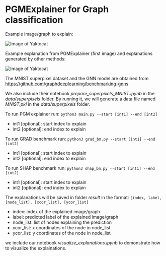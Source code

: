 # PGMExplainer for Graph classification

Example image/graph to explain:

![Image of Yaktocat](https://github.com/vunhatminh/PGMExplainer/blob/master/PGM_Graph/result/example_img.jpg)

Example explanation from PGMExplainer (first image) and explanations generated by other methods:

![Image of Yaktocat](https://github.com/vunhatminh/PGMExplainer/blob/master/PGM_Graph/result/example_explanation.jpg)

The MNIST superpixel dataset and the GNN model are obtained from https://github.com/graphdeeplearning/benchmarking-gnns

We also include their notebook *prepare_superpixels_MNIST.ipynb* in the *data/superpixels* folder.
By running it, we will generate a data file named *MNIST.pkl* in the *data/superpixels* folder.

To run PGM explainer run:
`python3 main.py --start [int1] --end [int2]`

   * int1 [optional]: start index to explain
   * int2 [optional]: end index to explain

To run GRAD benchmark run:
`python3 grad_bm.py --start [int1] --end [int2]`

   * int1 [optional]: start index to explain
   * int2 [optional]: end index to explain

To run SHAP benchmark run:
`python3 shap_bm.py --start [int1] --end [int2]`

   * int1 [optional]: start index to explain
   * int2 [optional]: end index to explain

The explanations will be saved in folder *result* in the format:
`[index, label, [node_list], [xcor_list], [ycor_list]`

   * index: index of the explained image/graph
   * label: predicted label of the explained image/graph
   * node_list: list of nodes explaining the prediction 
   * xcor_list: x coordinates of the node in node_list
   * ycor_list: y coordinates of the node in node_list

we include our notebook *visualize_explanations.ipynb* to demonstrate how to visualize the explainations.
